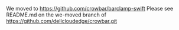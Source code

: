 We moved to https://github.com/crowbar/barclamp-swift
Please see README.md on the we-moved branch of https://github.com/dellcloudedge/crowbar.git